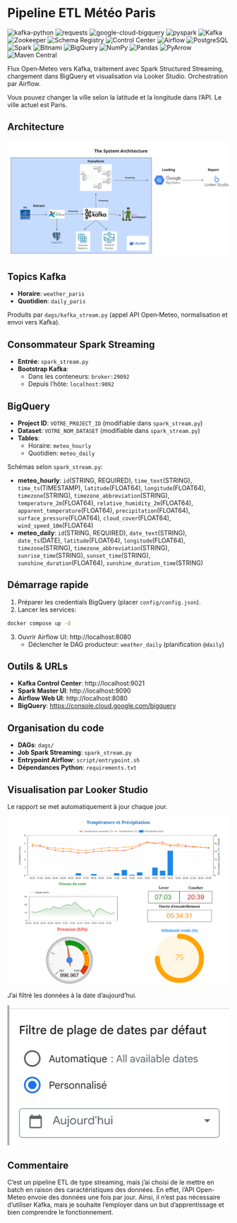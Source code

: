 # Pipeline ETL Météo Paris

![kafka-python](https://img.shields.io/badge/kafka--python-2.0.2-f39c12?logo=apachekafka&logoColor=black)
![requests](https://img.shields.io/badge/requests-2.31.0-27ae60?logo=python&logoColor=yellow)
![google-cloud-bigquery](https://img.shields.io/badge/google--cloud--bigquery-%3E%3D3.10.0-2980b9?logo=googlebigquery&logoColor=orange)
![pyspark](https://img.shields.io/badge/pyspark-3.5.1-d35400?logo=apachespark&logoColor=black)
![Kafka](https://img.shields.io/badge/Kafka-7.4.0-8e44ad?logo=apachekafka&logoColor=yellow)
![Zookeeper](https://img.shields.io/badge/Zookeeper-7.4.0-16a085?logo=apache&logoColor=black)
![Schema Registry](https://img.shields.io/badge/Schema%20Registry-7.4.0-c0392b?logo=confluent&logoColor=blue)
![Control Center](https://img.shields.io/badge/Control%20Center-7.4.0-2c3e50?logo=confluent&logoColor=lime)
![Airflow](https://img.shields.io/badge/Airflow-2.8.2-1abc9c?logo=apacheairflow&logoColor=red)
![PostgreSQL](https://img.shields.io/badge/PostgreSQL-16.0-3498db?logo=postgresql&logoColor=gold)
![Spark](https://img.shields.io/badge/Apache%20Spark-3.5.1-e67e22?logo=apachespark&logoColor=cyan)
![Bitnami](https://img.shields.io/badge/Bitnami-Spark%20Image-34495e?logo=bitnami&logoColor=orange)
![BigQuery](https://img.shields.io/badge/BigQuery-GCP-9b59b6?logo=googlebigquery&logoColor=yellow)
![NumPy](https://img.shields.io/badge/numpy-1.26.0-2ecc71?logo=numpy&logoColor=white)
![Pandas](https://img.shields.io/badge/pandas-2.1.4-1abc9c?logo=pandas&logoColor=black)
![PyArrow](https://img.shields.io/badge/pyarrow-21.0.0-e67e22?logo=apachearrow&logoColor=white)
![Maven Central](https://img.shields.io/maven-central/v/org.apache.spark/spark-sql-kafka-0-10_2.13.svg?label=spark-sql-kafka)


Flux Open‑Meteo vers Kafka, traitement avec Spark Structured Streaming, chargement dans BigQuery et visualisation via Looker Studio. Orchestration par Airflow.

Vous pouvez changer la ville selon la latitude et la longitude dans l’API. Le ville actuel est Paris.
## Architecture
![System Architecture](assets/system.png)

## Topics Kafka
* __Horaire__: `weather_paris`
* __Quotidien__: `daily_paris`

Produits par `dags/kafka_stream.py` (appel API Open‑Meteo, normalisation et envoi vers Kafka).

## Consommateur Spark Streaming
* __Entrée__: `spark_stream.py`
* __Bootstrap Kafka__:
  * Dans les conteneurs: `broker:29092`
  * Depuis l’hôte: `localhost:9092`

## BigQuery
* __Project ID__: `VOTRE_PROJECT_ID` (modifiable dans `spark_stream.py`)
* __Dataset__: `VOTRE_NOM_DATASET` (modifiable dans `spark_stream.py`)
* __Tables__:
  * Horaire: `meteo_hourly`
  * Quotidien: `meteo_daily`

Schémas selon `spark_stream.py`:
* __meteo_hourly__: `id`(STRING, REQUIRED), `time_text`(STRING), `time_ts`(TIMESTAMP), `latitude`(FLOAT64), `longitude`(FLOAT64), `timezone`(STRING), `timezone_abbreviation`(STRING), `temperature_2m`(FLOAT64), `relative_humidity_2m`(FLOAT64), `apparent_temperature`(FLOAT64), `precipitation`(FLOAT64), `surface_pressure`(FLOAT64), `cloud_cover`(FLOAT64), `wind_speed_10m`(FLOAT64)
* __meteo_daily__: `id`(STRING, REQUIRED), `date_text`(STRING), `date_ts`(DATE), `latitude`(FLOAT64), `longitude`(FLOAT64), `timezone`(STRING), `timezone_abbreviation`(STRING), `sunrise_time`(STRING), `sunset_time`(STRING), `sunshine_duration`(FLOAT64), `sunshine_duration_time`(STRING)


## Démarrage rapide
1) Préparer les credentials BigQuery (placer `config/config.json`).
2) Lancer les services:
```bash
docker compose up -d
```
3) Ouvrir Airflow UI: http://localhost:8080
   * Déclencher le DAG producteur: `weather_daily` (planification `@daily`)


## Outils & URLs
* __Kafka Control Center__: http://localhost:9021
* __Spark Master UI__: http://localhost:9090
* __Airflow Web UI__: http://localhost:8080
* __BigQuery__: https://console.cloud.google.com/bigquery 

## Organisation du code
* __DAGs__: `dags/`
* __Job Spark Streaming__: `spark_stream.py`
* __Entrypoint Airflow__: `script/entrypoint.sh`
* __Dépendances Python__: `requirements.txt`

## Visualisation par Looker Studio
Le rapport se met automatiquement à jour chaque jour. 

![alt text](assets/report.png)

J’ai filtré les données à la date d’aujourd’hui.

![alt text](assets/filtre.png) 

## Commentaire
C’est un pipeline ETL de type streaming, mais j’ai choisi de le mettre en batch en raison des caractéristiques des données. En effet, l’API Open-Meteo envoie des données une fois par jour. Ainsi, il n’est pas nécessaire d’utiliser Kafka, mais je souhaite l’employer dans un but d’apprentissage et bien comprendre le fonctionnement.